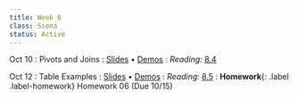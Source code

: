 ```yaml
---
title: Week 6
class: Siena
status: Active
---
```


Oct 10
: Pivots and Joins
  : [Slides]() &#8226; [Demos]()
: *Reading:* [8.4](https://inferentialthinking.com/chapters/08/4/Joining_Tables_by_Columns.html)

Oct 12
: Table Examples
  : [Slides]() &#8226; [Demos]()
: *Reading:* [8.5](https://inferentialthinking.com/chapters/08/5/Bike_Sharing_in_the_Bay_Area.html)
: **Homework**{: .label .label-homework} Homework 06 (Due 10/15)

